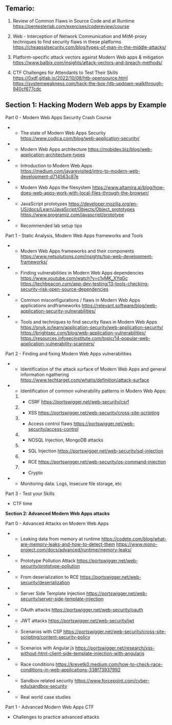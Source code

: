 ## Temario:

1.  Review of Common Flaws in Source Code and at Runtime
https://pentesterlab.com/exercises/codereview/course

2. Web - Interception of Network Communication and MitM-proxy techniques to find security flaws in these platforms
https://cheapsslsecurity.com/blog/types-of-man-in-the-middle-attacks/

3.  Platform-specific attack vectors against Modern Web apps & mitigation
https://www.balbix.com/insights/attack-vectors-and-breach-methods/

4.  CTF Challenges for Attendants to Test Their Skills
https://0xdf.gitlab.io/2022/10/08/htb-opensource.html
https://systemweakness.com/hack-the-box-htb-updown-walkthrough-940cf677cdc


## Section 1: Hacking Modern Web apps by Example

Part 0 - Modern Web Apps Security Crash Course
-   - The state of Modern Web Apps Security
https://www.codica.com/blog/web-application-security/
-   - Modern Web Apps architecture
https://mobidev.biz/blog/web-application-architecture-types
-   - Introduction to Modern Web Apps
https://medium.com/javarevisited/intro-to-modern-web-development-d714563c87e
-   - Modern Web Apps the filesystem
https://www.altamira.ai/blog/how-does-web-apps-work-with-local-files-through-the-browser/
-   - JavaScript prototypes
https://developer.mozilla.org/en-US/docs/Learn/JavaScript/Objects/Object_prototypes
https://www.programiz.com/javascript/prototype
-   - Recommended lab setup tips

Part 1 - Static Analysis, Modern Web Apps frameworks and Tools
-   - Modern Web Apps frameworks and their components
https://www.netsolutions.com/insights/top-web-development-frameworks/
-   - Finding vulnerabilities in Modern Web Apps dependencies
https://www.youtube.com/watch?v=c1yMK_XYqGc
https://techbeacon.com/app-dev-testing/13-tools-checking-security-risk-open-source-dependencies
-   - Common misconfigurations / flaws in Modern Web Apps applications andframeworks
https://relevant.software/blog/web-application-security-vulnerabilities/
-   - Tools and techniques to find security flaws in Modern Web Apps
https://snyk.io/learn/application-security/web-application-security/
https://brightsec.com/blog/web-application-vulnerabilities/
https://resources.infosecinstitute.com/topic/14-popular-web-application-vulnerability-scanners/

Part 2 - Finding and fixing Modern Web Apps vulnerabilities
-   - Identification of the attack surface of Modern Web Apps and general information ngathering
https://www.techtarget.com/whatis/definition/attack-surface
-   - Identification of common vulnerability patterns in Modern Web Apps:
    1.  + CSRF
    https://portswigger.net/web-security/csrf
    2.  + XSS
    https://portswigger.net/web-security/cross-site-scripting
    3.  + Access control flaws
    https://portswigger.net/web-security/access-control
    4.  + NOSQL Injection, MongoDB attacks
    
    5.  + SQL Injection
    https://portswigger.net/web-security/sql-injection
    6.  + RCE
    https://portswigger.net/web-security/os-command-injection
    10.  + Crypto
-   - Monitoring data: Logs, Insecure file storage, etc

Part 3 - Test your Skills
- CTF time
  
**Section 2: Advanced Modern Web Apps attacks**

Part 0 - Advanced Attacks on Modern Web Apps
-   - Leaking data from memory at runtime
https://codete.com/blog/what-are-memory-leaks-and-how-to-detect-them
https://www.mono-project.com/docs/advanced/runtime/memory-leaks/
-   - Prototype Pollution Attack
https://portswigger.net/web-security/prototype-pollution
-   - From deserialization to RCE
https://portswigger.net/web-security/deserialization
-   - Server Side Template Injection
https://portswigger.net/web-security/server-side-template-injection
-   - OAuth attacks
https://portswigger.net/web-security/oauth
-   - JWT attacks
https://portswigger.net/web-security/jwt
-   - Scenarios with CSP
https://portswigger.net/web-security/cross-site-scripting/content-security-policy
-   - Scenarios with Angular.js
https://portswigger.net/research/xss-without-html-client-side-template-injection-with-angularjs
-   - Race conditions
https://krevetk0.medium.com/how-to-check-race-conditions-in-web-applications-338f73937992
-   - Sandbox related security
https://www.forcepoint.com/cyber-edu/sandbox-security
-   - Real world case studies

Part 1 - Advanced Modern Web Apps CTF
- Challenges to practice advanced attacks
